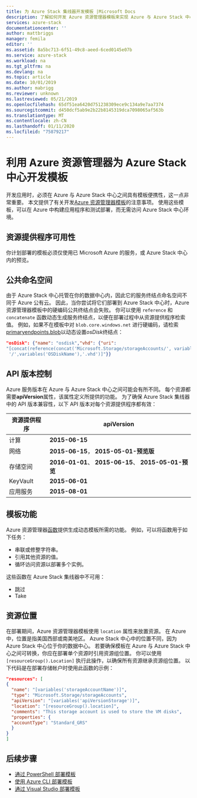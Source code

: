 ```yaml
---
title: 为 Azure Stack 集线器开发模板 |Microsoft Docs
description: 了解如何开发 Azure 资源管理器模板来实现 Azure 与 Azure Stack 中心之间的应用可移植性。
services: azure-stack
documentationcenter: ''
author: mattbriggs
manager: femila
editor: ''
ms.assetid: 8a5bc713-6f51-49c8-aeed-6ced0145e07b
ms.service: azure-stack
ms.workload: na
ms.tgt_pltfrm: na
ms.devlang: na
ms.topic: article
ms.date: 10/01/2019
ms.author: mabrigg
ms.reviewer: unknown
ms.lastreviewed: 05/21/2019
ms.openlocfilehash: 65df51ea6420d751238309ece9c134a9e7aa7374
ms.sourcegitcommit: d450dcf5ab9e2b22b8145319dca7098065af563b
ms.translationtype: MT
ms.contentlocale: zh-CN
ms.lasthandoff: 01/11/2020
ms.locfileid: "75879217"
---
```

# <a name="develop-templates-for-azure-stack-hub-with-azure-resource-manager"></a>利用 Azure 资源管理器为 Azure Stack 中心开发模板

开发应用时，必须在 Azure 与 Azure Stack 中心之间具有模板便携性，这一点非常重要。 本文提供了有关开发[Azure 资源管理器模板](https://download.microsoft.com/download/E/A/4/EA4017B5-F2ED-449A-897E-BD92E42479CE/Getting_Started_With_Azure_Resource_Manager_white_paper_EN_US.pdf)的注意事项。 使用这些模板，可以在 Azure 中构建应用程序和测试部署，而无需访问 Azure Stack 中心环境。

## <a name="resource-provider-availability"></a>资源提供程序可用性

你计划部署的模板必须仅使用已 Microsoft Azure 的服务，或 Azure Stack 中心内的预览。

## <a name="public-namespaces"></a>公共命名空间

由于 Azure Stack 中心托管在你的数据中心内，因此它的服务终结点命名空间不同于 Azure 公有云。 因此，当你尝试将它们部署到 Azure Stack 中心时，Azure 资源管理器模板中的硬编码公共终结点会失败。 你可以使用 `reference` 和 `concatenate` 函数动态生成服务终结点，以便在部署过程中从资源提供程序检索值。 例如，如果不在模板中对 `blob.core.windows.net` 进行硬编码，请检索[primaryendpoints.blob](https://github.com/Azure/AzureStack-QuickStart-Templates/blob/master/101-vm-windows-create/azuredeploy.json#L175)以动态设置*osDisk*终结点：

```json
"osDisk": {"name": "osdisk","vhd": {"uri":
"[concat(reference(concat('Microsoft.Storage/storageAccounts/', variables('storageAccountName')), '2015-06-15').primaryEndpoints.blob, variables('vmStorageAccountContainerName'),
 '/',variables('OSDiskName'),'.vhd')]"}}
```

## <a name="api-versioning"></a>API 版本控制

Azure 服务版本在 Azure 与 Azure Stack 中心之间可能会有所不同。 每个资源都需要**apiVersion**属性，该属性定义所提供的功能。 为了确保 Azure Stack 集线器中的 API 版本兼容性，以下 API 版本对每个资源提供程序都有效：

| 资源提供程序 | apiVersion |
| --- | --- |
| 计算 |**2015-06-15** |
| 网络 |**2015-06-15**， **2015-05-01-预览版** |
| 存储空间 |**2016-01-01**、 **2015-06-15**、 **2015-05-01-预览** |
| KeyVault | **2015-06-01** |
| 应用服务 |**2015-08-01** |

## <a name="template-functions"></a>模板功能

Azure 资源管理器[函数](/azure/azure-resource-manager/resource-group-template-functions)提供生成动态模板所需的功能。 例如，可以将函数用于如下任务：

* 串联或修整字符串。
* 引用其他资源的值。
* 循环访问资源以部署多个实例。

这些函数在 Azure Stack 集线器中不可用：

* 跳过
* Take

## <a name="resource-location"></a>资源位置

在部署期间，Azure 资源管理器模板使用 `location` 属性来放置资源。 在 Azure 中，位置是指美国西部或南美地区。 Azure Stack 中心中的位置不同，因为 Azure Stack 中心位于你的数据中心。 若要确保模板在 Azure 与 Azure Stack 中心之间可转换，你应在部署单个资源时引用资源组位置。 你可以使用 `[resourceGroup().Location]` 执行此操作，以确保所有资源继承资源组位置。 以下代码是在部署存储帐户时使用此函数的示例：

```json
"resources": [
{
  "name": "[variables('storageAccountName')]",
  "type": "Microsoft.Storage/storageAccounts",
  "apiVersion": "[variables('apiVersionStorage')]",
  "location": "[resourceGroup().location]",
  "comments": "This storage account is used to store the VM disks",
  "properties": {
  "accountType": "Standard_GRS"
  }
}
]
```

## <a name="next-steps"></a>后续步骤

* [通过 PowerShell 部署模板](azure-stack-deploy-template-powershell.md)
* [使用 Azure CLI 部署模板](azure-stack-deploy-template-command-line.md)
* [通过 Visual Studio 部署模板](azure-stack-deploy-template-visual-studio.md)
